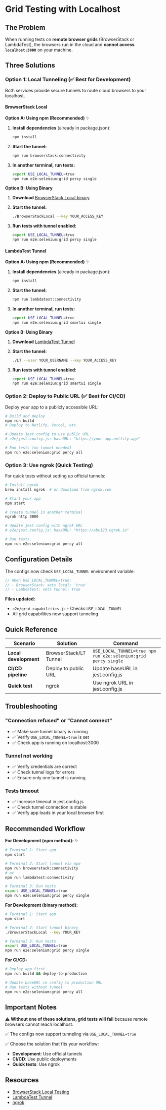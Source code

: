 # Grid Testing with Localhost

## The Problem

When running tests on **remote browser grids** (BrowserStack or LambdaTest), the browsers run in the cloud and **cannot access `localhost:3000`** on your machine.

## Three Solutions

### Option 1: Local Tunneling (✅ Best for Development)

Both services provide secure tunnels to route cloud browsers to your localhost.

#### BrowserStack Local

**Option A: Using npm (Recommended)** ✨

1. **Install dependencies** (already in package.json):
   ```bash
   npm install
   ```

2. **Start the tunnel:**
   ```bash
   npm run browserstack:connectivity
   ```
   
3. **In another terminal, run tests:**
   ```bash
   export USE_LOCAL_TUNNEL=true
   npm run e2e:selenium:grid percy single
   ```

**Option B: Using Binary**

1. **Download** [BrowserStack Local binary](https://www.browserstack.com/local-testing/automate)

2. **Start the tunnel:**
   ```bash
   ./BrowserStackLocal --key YOUR_ACCESS_KEY
   ```

3. **Run tests with tunnel enabled:**
   ```bash
   export USE_LOCAL_TUNNEL=true
   npm run e2e:selenium:grid percy single
   ```

#### LambdaTest Tunnel

**Option A: Using npm (Recommended)** ✨

1. **Install dependencies** (already in package.json):
   ```bash
   npm install
   ```

2. **Start the tunnel:**
   ```bash
   npm run lambdatest:connectivity
   ```
   
3. **In another terminal, run tests:**
   ```bash
   export USE_LOCAL_TUNNEL=true
   npm run e2e:selenium:grid smartui single
   ```

**Option B: Using Binary**

1. **Download** [LambdaTest Tunnel](https://www.lambdatest.com/support/docs/testing-locally-hosted-pages/)

2. **Start the tunnel:**
   ```bash
   ./LT --user YOUR_USERNAME --key YOUR_ACCESS_KEY
   ```

3. **Run tests with tunnel enabled:**
   ```bash
   export USE_LOCAL_TUNNEL=true
   npm run e2e:selenium:grid smartui single
   ```

### Option 2: Deploy to Public URL (✅ Best for CI/CD)

Deploy your app to a publicly accessible URL:

```bash
# Build and deploy
npm run build
# Deploy to Netlify, Vercel, etc.

# Update jest config to use public URL
# e2e/jest.config.js: baseURL: "https://your-app.netlify.app"

# Run tests (no tunnel needed)
npm run e2e:selenium:grid percy all
```

### Option 3: Use ngrok (Quick Testing)

For quick tests without setting up official tunnels:

```bash
# Install ngrok
brew install ngrok  # or download from ngrok.com

# Start your app
npm start

# Create tunnel in another terminal
ngrok http 3000

# Update jest config with ngrok URL
# e2e/jest.config.js: baseURL: "https://abc123.ngrok.io"

# Run tests
npm run e2e:selenium:grid percy all
```

## Configuration Details

The configs now check `USE_LOCAL_TUNNEL` environment variable:

```javascript
// When USE_LOCAL_TUNNEL=true:
// - BrowserStack: sets local: 'true'
// - LambdaTest: sets tunnel: true
```

**Files updated:**
- `e2e/grid-capabilities.js` - Checks `USE_LOCAL_TUNNEL`
- All grid capabilities now support tunneling

## Quick Reference

| Scenario | Solution | Command |
|----------|----------|---------|
| **Local development** | BrowserStack/LT Tunnel | `USE_LOCAL_TUNNEL=true npm run e2e:selenium:grid percy single` |
| **CI/CD pipeline** | Deploy to public URL | Update baseURL in jest.config.js |
| **Quick test** | ngrok | Use ngrok URL in jest.config.js |

## Troubleshooting

### "Connection refused" or "Cannot connect"
- ✅ Make sure tunnel binary is running
- ✅ Verify `USE_LOCAL_TUNNEL=true` is set
- ✅ Check app is running on localhost:3000

### Tunnel not working
- ✅ Verify credentials are correct
- ✅ Check tunnel logs for errors
- ✅ Ensure only one tunnel is running

### Tests timeout
- ✅ Increase timeout in jest.config.js
- ✅ Check tunnel connection is stable
- ✅ Verify app loads in your local browser first

## Recommended Workflow

**For Development (npm method):** ✨
```bash
# Terminal 1: Start app
npm start

# Terminal 2: Start tunnel via npm
npm run browserstack:connectivity
# or
npm run lambdatest:connectivity

# Terminal 3: Run tests
export USE_LOCAL_TUNNEL=true
npm run e2e:selenium:grid percy single
```

**For Development (binary method):**
```bash
# Terminal 1: Start app
npm start

# Terminal 2: Start tunnel binary
./BrowserStackLocal --key YOUR_KEY

# Terminal 3: Run tests
export USE_LOCAL_TUNNEL=true
npm run e2e:selenium:grid percy single
```

**For CI/CD:**
```bash
# Deploy app first
npm run build && deploy-to-production

# Update baseURL in config to production URL
# Run tests without tunnel
npm run e2e:selenium:grid percy all
```

## Important Notes

⚠️ **Without one of these solutions, grid tests will fail** because remote browsers cannot reach localhost.

✅ The configs now support tunneling via `USE_LOCAL_TUNNEL=true`

✅ Choose the solution that fits your workflow:
- **Development**: Use official tunnels
- **CI/CD**: Use public deployments  
- **Quick tests**: Use ngrok

## Resources

- [BrowserStack Local Testing](https://www.browserstack.com/local-testing)
- [LambdaTest Tunnel](https://www.lambdatest.com/support/docs/testing-locally-hosted-pages/)
- [ngrok](https://ngrok.com/)

